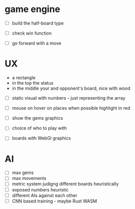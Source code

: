 
# game engine
- [ ] build the half-board type
- [ ] check win function
- [ ] go forward with a move


# UX
- a rectangle
- in the top the status 
- in the middle your and opponent's board, nice with wood 

- [ ] static visual with numbers - just representing the array
- [ ] mouse on hover on places when possible highlight in red
- [ ] show the gems graphics
- [ ] choice of who to play with
- [ ] boards with WebGl graphics


# AI
- [ ] max gems 
- [ ] max movements
- [ ] metric system judigng different boards heuristically
- [ ] exposed numbers heuristic
- [ ] different AIs against each other 
- [ ] CNN based training - maybe Rust WASM
